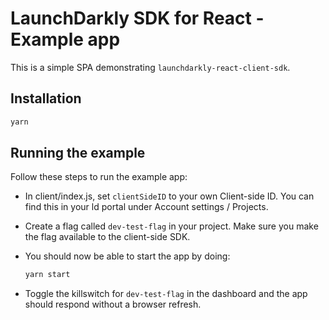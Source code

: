 # LaunchDarkly SDK for React - Example app

This is a simple SPA demonstrating `launchdarkly-react-client-sdk`.

## Installation

```sh
yarn
```

## Running the example

Follow these steps to run the example app:

* In client/index.js, set `clientSideID` to your own Client-side ID. You can find
this in your ld portal under Account settings / Projects.

* Create a flag called `dev-test-flag` in your project. Make sure you
make the flag available to the client-side SDK.

* You should now be able to start the app by doing:

    ```sh
    yarn start
    ```

* Toggle the killswitch for `dev-test-flag` in the dashboard and the
app should respond without a browser refresh.
